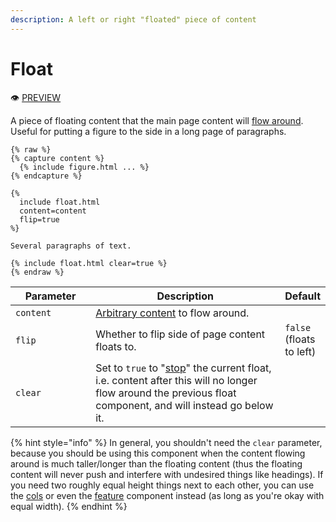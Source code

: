 ```yaml
---
description: A left or right "floated" piece of content
---
```


# Float

:eye: [PREVIEW](https://greenelab.github.io/lab-website-template/testbed#float)​

A piece of floating content that the main page content will [flow around](https://developer.mozilla.org/en-US/docs/Web/CSS/float). Useful for putting a figure to the side in a long page of paragraphs.

```liquid
{% raw %}
{% capture content %}
  {% include figure.html ... %}
{% endcapture %}

{%
  include float.html
  content=content
  flip=true
%}

Several paragraphs of text.

{% include float.html clear=true %}
{% endraw %}
```

<table><thead><tr><th width="136">Parameter</th><th width="436">Description</th><th>Default</th></tr></thead><tbody><tr><td><code>content</code></td><td><a href="broken-reference">Arbitrary content</a> to flow around.</td><td></td></tr><tr><td><code>flip</code></td><td>Whether to flip side of page content floats to.</td><td><code>false</code> (floats to left)</td></tr><tr><td><code>clear</code></td><td>Set to <code>true</code> to "<a href="https://developer.mozilla.org/en-US/docs/Web/CSS/clear">stop</a>" the current float, i.e. content after this will no longer flow around the previous float component, and will instead go below it.</td><td></td></tr></tbody></table>

{% hint style="info" %}
In general, you shouldn't need the `clear` parameter, because you should be using this component when the content flowing around is much taller/longer than the floating content (thus the floating content will never push and interfere with undesired things like headings). If you need two roughly equal height things next to each other, you can use the [cols](broken-reference) or even the [feature](broken-reference) component instead (as long as you're okay with equal width).
{% endhint %}
